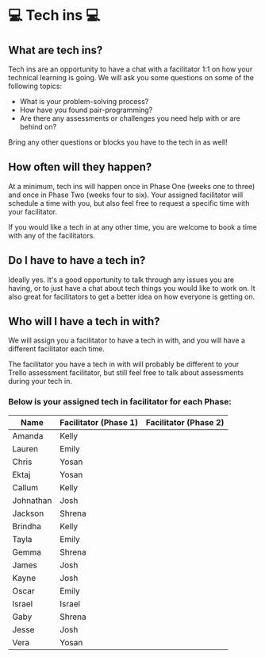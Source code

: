 # :computer: Tech ins :computer:

## What are tech ins?

Tech ins are an opportunity to have a chat with a facilitator 1:1 on how your technical learning is going. We will ask you some questions on some of the following topics:

- What is your problem-solving process?
- How have you found pair-programming?
- Are there any assessments or challenges you need help with or are behind on?

Bring any other questions or blocks you have to the tech in as well!

## How often will they happen?

At a minimum, tech ins will happen once in Phase One (weeks one to three) and once in Phase Two (weeks four to six). Your assigned facilitator will schedule a time with you, but also feel free to request a specific time with your facilitator.

If you would like a tech in at any other time, you are welcome to book a time with any of the facilitators. 

## Do I have to have a tech in?

Ideally yes. It's a good opportunity to talk through any issues you are having, or to just have a chat about tech things you would like to work on. It also great for facilitators to get a better idea on how everyone is getting on.

## Who will I have a tech in with?

We will assign you a facilitator to have a tech in with, and you will have a different facilitator each time. 

The facilitator you have a tech in with will probably be different to your Trello assessment facilitator, but still feel free to talk about assessments during your tech in.

### Below is your assigned tech in facilitator for each Phase:

| Name        | Facilitator (Phase 1)   | Facilitator (Phase 2)   | 
| ----------- | --------------          | ----------------------- | 
|   Amanda    |  Kelly                  |                         |
|   Lauren    |  Emily                  |                         | 
|   Chris     |  Yosan                  |                         | 
|   Ektaj     |  Yosan                  |                         |
|   Callum    |  Kelly                  |                         | 
|   Johnathan |  Josh                   |                         | 
|   Jackson   |  Shrena                 |                         | 
|   Brindha   |  Kelly                  |                         |  
|   Tayla     |  Emily                  |                         | 
|   Gemma     |  Shrena                 |                         | 
|   James     |  Josh                   |                         | 
|   Kayne     |  Josh                   |                         | 
|   Oscar     |  Emily                  |                         | 
|   Israel    |  Israel                 |                         |
|   Gaby      |  Shrena                 |                         | 
|   Jesse     |  Josh                   |                         |  
|   Vera      |  Yosan                  |                         | 
